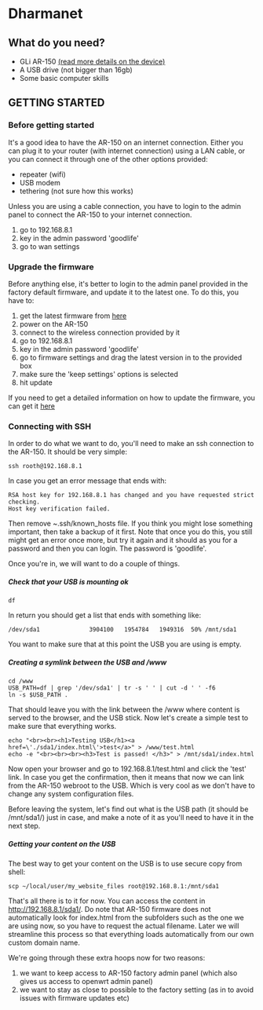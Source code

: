 # Dharmanet 

## What do you need? 

- GLi AR-150 [(read more details on the device)](https://wiki.openwrt.org/toh/gl-inet/gl-ar150)
- A USB drive (not bigger than 16gb)
- Some basic computer skills 

## GETTING STARTED

### Before getting started

It's a good idea to have the AR-150 on an internet connection. Either you can plug it to your router (with internet connection) using a LAN cable, or you can connect it through one of the other options provided: 

- repeater (wifi) 
- USB modem
- tethering (not sure how this works) 

Unless you are using a cable connection, you have to login to the admin panel to connect the AR-150 to your internet connection. 

1) go to 192.168.8.1
2) key in the admin password 'goodlife'
3) go to wan settings 

### Upgrade the firmware

Before anything else, it's better to login to the admin panel provided in the factory default firmware, and update it to the latest one. To do this, you have to: 

1) get the latest firmware from [here](http://www.gl-inet.com/firmware/ar150/v1/)
2) power on the AR-150
3) connect to the wireless connection provided by it 
4) go to 192.168.8.1
5) key in the admin password 'goodlife'
6) go to firmware settings and drag the latest version in to the provided box
7) make sure the 'keep settings' options is selected 
8) hit update

If you need to get a detailed information on how to update the firmware, you can get it [here](https://gl-inet.com/docs/mini/firmware/)

### Connecting with SSH 

In order to do what we want to do, you'll need to make an ssh connection to the AR-150. It should be very simple: 

    ssh rooth@192.168.8.1
    
In case you get an error message that ends with: 

    RSA host key for 192.168.8.1 has changed and you have requested strict checking.
    Host key verification failed.

Then remove ~.ssh/known_hosts file. If you think you might lose something important, then take a backup of it first. Note that once you do this, you still might get an error once more, but try it again and it should as you for a password and then you can login. The password is 'goodlife'. 

Once you're in, we will want to do a couple of things. 

##### Check that your USB is mounting ok 

    df 
    
In return you should get a list that ends with something like: 

    /dev/sda1              3904100   1954784   1949316  50% /mnt/sda1
    
You want to make sure that at this point the USB you are using is empty.

##### Creating a symlink between the USB and /www

    cd /www
    USB_PATH=df | grep '/dev/sda1' | tr -s ' ' | cut -d ' ' -f6
    ln -s $USB_PATH .
    
That should leave you with the link between the /www where content is served to the browser, and the USB stick. Now let's create a simple test to make sure that everything works.

    echo "<br><br><h1>Testing USB</h1><a href=\'./sda1/index.html\'>test</a>" > /www/test.html
    echo -e "<br><br><br><h3>Test is passed! </h3>" > /mnt/sda1/index.html
    
Now open your browser and go to 192.168.8.1/test.html and click the 'test' link. In case you get the confirmation, then it means that now we can link from the AR-150 webroot to the USB. Which is very cool as we don't have to change any system configuration files.

Before leaving the system, let's find out what is the USB path (it should be /mnt/sda1/) just in case, and make a note of it as you'll need to have it in the next step. 

##### Getting your content on the USB

The best way to get your content on the USB is to use secure copy from shell: 

    scp ~/local/user/my_website_files root@192.168.8.1:/mnt/sda1
    
That's all there is to it for now. You can access the content in http://192.168.8.1/sda1/. Do note that AR-150 firmware does not automatically look for index.html from the subfolders such as the one we are using now, so you have to request the actual filename. Later we will streamline this process so that everything loads automatically from our own custom domain name. 

We're going through these extra hoops now for two reasons: 

1) we want to keep access to AR-150 factory admin panel (which also gives us access to openwrt admin panel) 
2) we want to stay as close to possible to the factory setting (as in to avoid issues with firmware updates etc) 
